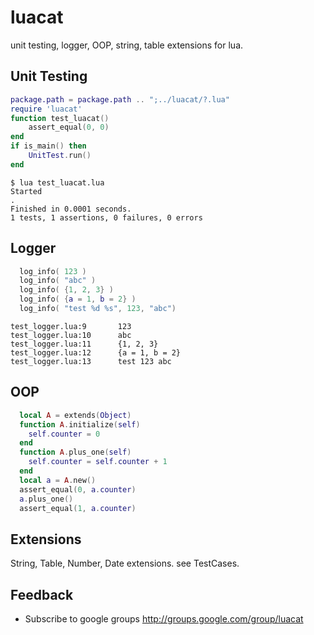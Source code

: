 luacat
======

unit testing, logger, OOP, string, table extensions for lua.


Unit Testing
------------

```lua
package.path = package.path .. ";../luacat/?.lua"
require 'luacat'
function test_luacat()
	assert_equal(0, 0)
end
if is_main() then
	UnitTest.run()
end
```

	$ lua test_luacat.lua
	Started
	.
	Finished in 0.0001 seconds.
	1 tests, 1 assertions, 0 failures, 0 errors


Logger
------

```lua
  log_info( 123 )
  log_info( "abc" )
  log_info( {1, 2, 3} )
  log_info( {a = 1, b = 2} )
  log_info( "test %d %s", 123, "abc")
```

	test_logger.lua:9       123
	test_logger.lua:10      abc
	test_logger.lua:11      {1, 2, 3}
	test_logger.lua:12      {a = 1, b = 2}
	test_logger.lua:13      test 123 abc


OOP
---

```lua
  local A = extends(Object)
  function A.initialize(self)
    self.counter = 0
  end
  function A.plus_one(self)
    self.counter = self.counter + 1
  end
  local a = A.new()
  assert_equal(0, a.counter)
  a.plus_one()
  assert_equal(1, a.counter)
```

Extensions
----------
String, Table, Number, Date extensions.
see TestCases.



Feedback
--------
 * Subscribe to google groups <http://groups.google.com/group/luacat>
